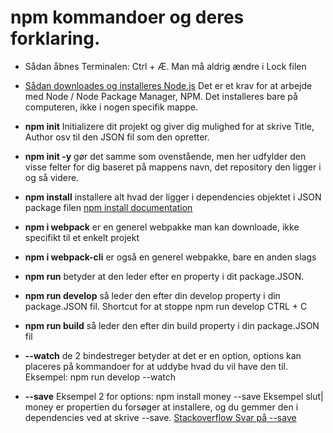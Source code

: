 # npm kommandoer og deres forklaring.

* Sådan åbnes Terminalen: Ctrl + Æ. Man må aldrig ændre i Lock filen


* [Sådan downloades og installeres Node.js](https://github.com/rts-cmk-wuhf01/rts-cmk-wuhf01-repo/blob/master/Blandet/Node.md) Det er et krav for at arbejde med Node / Node Package Manager, NPM. Det installeres bare på computeren, ikke i nogen specifik mappe.

* **npm init** Initializere dit projekt og giver dig mulighed for at skrive Title, Author osv til den JSON fil som den opretter.

* **npm init -y** gør det samme som ovenstående, men her udfylder den visse felter for dig baseret på mappens navn, det repository den ligger i og så videre.

* **npm install** installere alt hvad der ligger i dependencies objektet i JSON package filen [npm install documentation](https://docs.npmjs.com/cli/install)

* **npm i webpack** er en generel webpakke man kan downloade, ikke specifikt til et enkelt projekt

* **npm i webpack-cli** er også en generel webpakke, bare en anden slags

* **npm run** betyder at den leder efter en property i dit package.JSON.

* **npm run develop** så leder den efter din develop property i din package.JSON fil. Shortcut for at stoppe npm run develop CTRL + C

* **npm run build** så leder den efter din build property i din package.JSON fil

* **--watch** de 2 bindestreger betyder at det er en option, options kan placeres på kommandoer for at uddybe hvad du vil have den til. Eksempel: npm run develop --watch

* **--save** Eksempel 2 for options: npm install money --save Eksempel slut| money er propertien du forsøger at installere, og du gemmer den i dependencies ved at skrive --save. [Stackoverflow Svar på --save](https://stackoverflow.com/questions/19578796/what-is-the-save-option-for-npm-install)


